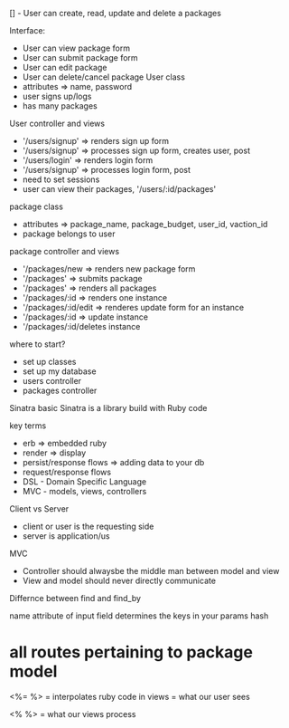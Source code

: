 [] - User can create, read, update and delete a packages

Interface:
  - User can view package form
  - User can submit package form
  - User can edit package 
  - User can delete/cancel package
User class
  - attributes => name, password
  - user signs up/logs
  - has many packages

User controller and views
  - '/users/signup' => renders sign up form 
  - '/users/signup' => processes sign up form, creates user, post 
  - '/users/login' => renders login form  
  - '/users/signup' => processes login form, post
  - need to set sessions
  - user can view their packages, '/users/:id/packages'

package class 
  - attributes => package_name, package_budget, user_id, vaction_id
  - package belongs to user

package controller and views
  - '/packages/new => renders new package form
  - '/packages' => submits package
  - '/packages' => renders all packages
  - '/packages/:id => renders one instance
  - '/packages/:id/edit => renderes update form for an instance
  - '/packages/:id => update instance
  - '/packages/:id/deletes instance

where to start?

  - set up classes
  - set up my database
  - users controller
  - packages controller


Sinatra basic
Sinatra is a library build with Ruby code

key terms
- erb => embedded ruby
- render => display
- persist/response flows => adding data to your db
- request/response flows
- DSL - Domain Specific Language
- MVC - models, views, controllers

Client vs Server
  - client or user is the requesting side
  - server is application/us

  MVC
   - Controller should alwaysbe the middle man between model and view
   - View and model should never directly communicate

Differnce between find and find_by

name attribute of input field determines the keys in your params hash

# all routes pertaining to package model
   <%= %> = interpolates ruby code in views
           = what our user sees
           
   <% %> = what our views process


